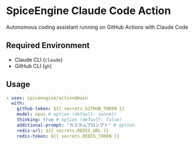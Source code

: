 # SpiceEngine Claude Code Action

Autonomous coding assistant running on GitHub Actions with Claude Code

## Required Environment

- Claude CLI (`claude`)
- GitHub CLI (`gh`)

## Usage

```yaml
- uses: spiceengine/action@main
  with:
    github-token: ${{ secrets.GITHUB_TOKEN }}
    model: opus # option (default: sonnet)
    thinking: true # option (default: false)
    additional-prompt: "カスタムプロンプト" # option
    redis-url: ${{ secrets.REDIS_URL }}
    redis-token: ${{ secrets.REDIS_TOKEN }}
```
